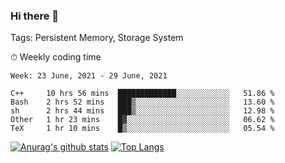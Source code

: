 ### Hi there 👋

Tags: Persistent Memory, Storage System

<!--

[![Anurag's github stats](https://github-readme-stats.vercel.app/api?username=wwyf)](https://github.com/anuraghazra/github-readme-stats)

[![Anurag's github stats](https://github-readme-stats.vercel.app/api?username=wwyf&count_private=true)](https://github.com/anuraghazra/github-readme-stats)


[![Top Langs](https://github-readme-stats.vercel.app/api/top-langs/?username=wwyf&count_private=true&&hide=jupyter%20notebook,html)](https://github.com/anuraghazra/github-readme-stats)



-->


⏱ Weekly coding time

<!--START_SECTION:waka-->
```text
Week: 23 June, 2021 - 29 June, 2021

C++     10 hrs 56 mins  █████████████░░░░░░░░░░░░   51.86 % 
Bash    2 hrs 52 mins   ███▒░░░░░░░░░░░░░░░░░░░░░   13.60 % 
sh      2 hrs 44 mins   ███▒░░░░░░░░░░░░░░░░░░░░░   12.98 % 
Other   1 hr 23 mins    █▓░░░░░░░░░░░░░░░░░░░░░░░   06.62 % 
TeX     1 hr 10 mins    █▒░░░░░░░░░░░░░░░░░░░░░░░   05.54 % 
```
<!--END_SECTION:waka-->



[![Anurag's github stats](https://github-readme-stats.vercel.app/api?username=wwyf&count_private=true&show_icons=true&hide_border=true)](https://github.com/anuraghazra/github-readme-stats) [![Top Langs](https://github-readme-stats.vercel.app/api/top-langs/?username=wwyf&count_private=true&hide=jupyter%20notebook,html,OpenEdge%20ABL&langs_count=10&layout=compact&hide_border=true)](https://github.com/anuraghazra/github-readme-stats)

<!--

[![willianrod's wakatime stats](https://github-readme-stats.vercel.app/api/wakatime?username=wwyf)](https://github.com/anuraghazra/github-readme-stats)


-->
